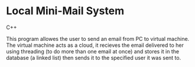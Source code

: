 # Local Mini-Mail System
 C++


This program allowes the user to send an email from PC to virtual machine. The virtual machine acts as a cloud, it recieves the email delivered to her using threading (to do more than one email at once) and stores it in the database (a linked list) then sends it to the specified user it was sent to.
